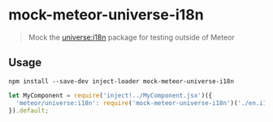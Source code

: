 # mock-meteor-universe-i18n
> Mock the [universe:i18n](https://github.com/vazco/meteor-universe-i18n) package for testing outside of Meteor

## Usage

`npm install --save-dev inject-loader mock-meteor-universe-i18n`

```js
let MyComponent = require('inject!../MyComponent.jsx')({
  'meteor/universe:i18n': require('mock-meteor-universe-i18n')('./en.i18n.json')
}).default;
```
